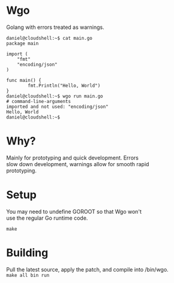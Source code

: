 # Wgo
Golang with errors treated as warnings.  
```
daniel@cloudshell:~$ cat main.go
package main

import (
	"fmt"
	"encoding/json"
)

func main() {
        fmt.Println("Hello, World")
}
daniel@cloudshell:~$ wgo run main.go
# command-line-arguments
imported and not used: "encoding/json"
Hello, World
daniel@cloudshell:~$
```

# Why?
Mainly for prototyping and quick development. Errors  
slow down development, warnings allow for smooth rapid  
prototyping.

# Setup
You may need to undefine GOROOT so that Wgo won't  
use the regular Go runtime code.  
```
make
```

# Building
Pull the latest source, apply the patch, and compile into /bin/wgo.  
`make all bin run`  
